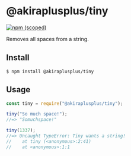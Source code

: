 # @akiraplusplus/tiny

[![npm (scoped)](https://img.shields.io/badge/npm-3.0-green)](https://www.npmjs.com/package/@akiraplusplus/tiny)

Removes all spaces from a string.

## Install

```
$ npm install @akiraplusplus/tiny
```

## Usage

```js
const tiny = require("@akiraplusplus/tiny");

tiny("So much space!");
//=> "Somuchspace!"

tiny(1337);
//=> Uncaught TypeError: Tiny wants a string!
//    at tiny (<anonymous>:2:41)
//    at <anonymous>:1:1
```